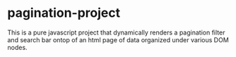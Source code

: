 # pagination-project
This is a pure javascript project that dynamically renders a pagination filter and search bar ontop of an html page of data organized under various DOM nodes.  
